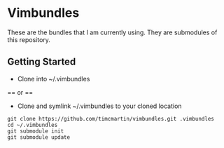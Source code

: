 # Vimbundles

These are the bundles that I am currently using.
They are submodules of this repository.

## Getting Started

* Clone into ~/.vimbundles

== or ==

* Clone and symlink ~/.vimbundles to your cloned location

```
git clone https://github.com/timcmartin/vimbundles.git .vimbundles
cd ~/.vimbundles
git submodule init
git submodule update
```
